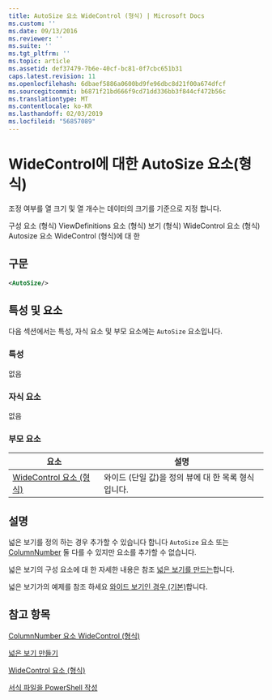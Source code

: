 ```yaml
---
title: AutoSize 요소 WideControl (형식) | Microsoft Docs
ms.custom: ''
ms.date: 09/13/2016
ms.reviewer: ''
ms.suite: ''
ms.tgt_pltfrm: ''
ms.topic: article
ms.assetid: def37479-7b6e-40cf-bc81-0f7cbc651b31
caps.latest.revision: 11
ms.openlocfilehash: 6dbaef5886a0600bd9fe96dbc8d21f00a674dfcf
ms.sourcegitcommit: b6871f21bd666f9cd71dd336bb3f844cf472b56c
ms.translationtype: MT
ms.contentlocale: ko-KR
ms.lasthandoff: 02/03/2019
ms.locfileid: "56857089"
---
```

# <a name="autosize-element-for-widecontrol-format"></a>WideControl에 대한 AutoSize 요소(형식)

조정 여부를 열 크기 및 열 개수는 데이터의 크기를 기준으로 지정 합니다.

구성 요소 (형식) ViewDefinitions 요소 (형식) 보기 (형식) WideControl 요소 (형식) Autosize 요소 WideControl (형식)에 대 한

## <a name="syntax"></a>구문

```xml
<AutoSize/>
```

## <a name="attributes-and-elements"></a>특성 및 요소

다음 섹션에서는 특성, 자식 요소 및 부모 요소에는 `AutoSize` 요소입니다.

### <a name="attributes"></a>특성

없음

### <a name="child-elements"></a>자식 요소

없음

### <a name="parent-elements"></a>부모 요소

|요소|설명|
|-------------|-----------------|
|[WideControl 요소 (형식)](./widecontrol-element-format.md)|와이드 (단일 값)을 정의 뷰에 대 한 목록 형식입니다.|

## <a name="remarks"></a>설명

넓은 보기를 정의 하는 경우 추가할 수 있습니다 합니다 `AutoSize` 요소 또는 [ColumnNumber](./columnnumber-element-for-widecontrol-format.md) 둘 다를 수 있지만 요소를 추가할 수 없습니다.

넓은 보기의 구성 요소에 대 한 자세한 내용은 참조 [넓은 보기를 만드는](./creating-a-wide-view.md)합니다.

넓은 보기가의 예제를 참조 하세요 [와이드 보기인 경우 (기본)](./wide-view-basic.md)합니다.

## <a name="see-also"></a>참고 항목

[ColumnNumber 요소 WideControl (형식)](./columnnumber-element-for-widecontrol-format.md)

[넓은 보기 만들기](./creating-a-wide-view.md)

[WideControl 요소 (형식)](./widecontrol-element-format.md)

[서식 파일을 PowerShell 작성](./writing-a-powershell-formatting-file.md)
